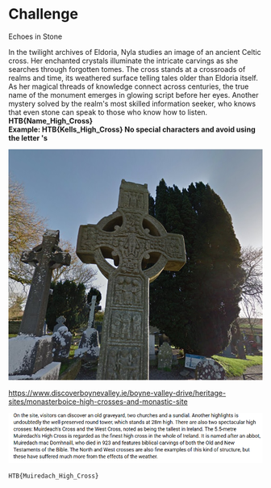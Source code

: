 # Challenge
Echoes in Stone

In the twilight archives of Eldoria, Nyla studies an image of an ancient Celtic cross. Her enchanted crystals illuminate the intricate carvings as she searches through forgotten tomes. The cross stands at a crossroads of realms and time, its weathered surface telling tales older than Eldoria itself. As her magical threads of knowledge connect across centuries, the true name of the monument emerges in glowing script before her eyes. Another mystery solved by the realm's most skilled information seeker, who knows that even stone can speak to those who know how to listen.  
**HTB{Name_High_Cross}  
Example: HTB{Kells_High_Cross} No special characters and avoid using the letter 's**

![](assets/echoesinthestone.png)

https://www.discoverboynevalley.ie/boyne-valley-drive/heritage-sites/monasterboice-high-crosses-and-monastic-site

![](assets/Pasted%20image%2020250322132721.png)

```
HTB{Muiredach_High_Cross}
```